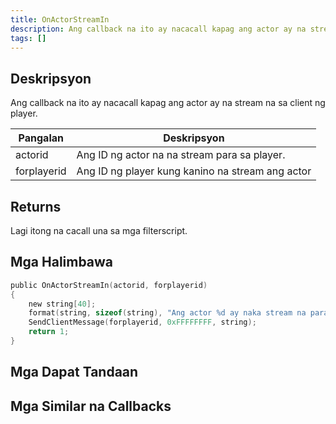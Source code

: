 ```yaml
---
title: OnActorStreamIn
description: Ang callback na ito ay nacacall kapag ang actor ay na stream na sa client ng player.
tags: []
---
```


<VersionWarn name='callback' version='SA-MP 0.3.7' />

## Deskripsyon

Ang callback na ito ay nacacall kapag ang actor ay na stream na sa client ng player.

| Pangalan    | Deskripsyon                                                   |
| ----------- | ------------------------------------------------------------- |
| actorid     | Ang ID ng actor na na stream para sa player.                  |
| forplayerid | Ang ID ng player kung kanino na stream ang actor              |

## Returns

Lagi itong na cacall una sa mga filterscript.

## Mga Halimbawa

```c
public OnActorStreamIn(actorid, forplayerid)
{
    new string[40];
    format(string, sizeof(string), "Ang actor %d ay naka stream na para sa iyo.", actorid);
    SendClientMessage(forplayerid, 0xFFFFFFFF, string);
    return 1;
}
```

## Mga Dapat Tandaan

<TipNPCCallbacks />

## Mga Similar na Callbacks
